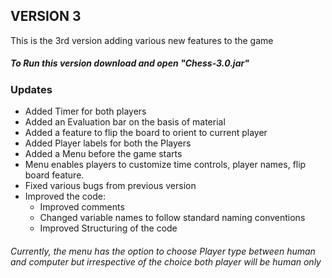 ## VERSION 3
This is the 3rd version adding various new features to the game

##### To Run this version download and open "Chess-3.0.jar"

### Updates
- Added Timer for both players
- Added an Evaluation bar on the basis of material
- Added a feature to flip the board to orient to current player
- Added Player labels for both the Players
- Added a Menu before the game starts
- Menu enables players to customize time controls, player names, flip board feature.
- Fixed various bugs from previous version
- Improved the code:
    - Improved comments
    - Changed variable names to follow standard naming conventions
    - Improved Structuring of the code

###### *Currently, the menu has the option to choose Player type between human and computer but irrespective of the choice both player will be human only*
